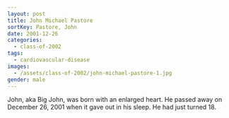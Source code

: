 ```yaml
---
layout: post
title: John Michael Pastore
sortKey: Pastore, John
date: 2001-12-26
categories:
  - class-of-2002
tags:
  - cardiovascular-disease
images:
  - /assets/class-of-2002/john-michael-pastore-1.jpg
gender: male
---
```

John, aka Big John, was born with an enlarged heart. He passed away on December 26, 2001 when it gave out in his sleep. He had just turned 18.
